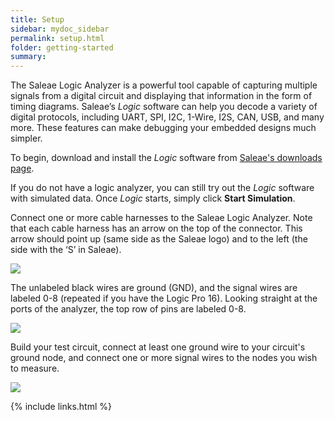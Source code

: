 ```yaml
---
title: Setup
sidebar: mydoc_sidebar
permalink: setup.html
folder: getting-started
summary:
---
```


The Saleae Logic Analyzer is a powerful tool capable of capturing multiple signals from a digital circuit and displaying that information in the form of timing diagrams. Saleae’s _Logic_ software can help you decode a variety of digital protocols, including UART, SPI, I2C, 1-Wire, I2S, CAN, USB, and many more. These features can make debugging your embedded designs much simpler.

To begin, download and install the _Logic_ software from [Saleae's downloads page](https://www.saleae.com/downloads/).

If you do not have a logic analyzer, you can still try out the _Logic_ software with simulated data. Once _Logic_ starts, simply click **Start Simulation**.

Connect one or more cable harnesses to the Saleae Logic Analyzer. Note that each cable harness has an arrow on the top of the connector. This arrow should point up \(same side as the Saleae logo\) and to the left \(the side with the ‘S’ in Saleae\).

![](https://saleae.github.io/support/images/setup/setup1.jpg)

The unlabeled black wires are ground \(GND\), and the signal wires are labeled 0-8 \(repeated if you have the Logic Pro 16\). Looking straight at the ports of the analyzer, the top row of pins are labeled 0-8.

![](https://saleae.github.io/support/images/setup/setup2.png)

Build your test circuit, connect at least one ground wire to your circuit's ground node, and connect one or more signal wires to the nodes you wish to measure.

![](https://saleae.github.io/support/images/setup/setup3.jpg)



{% include links.html %}